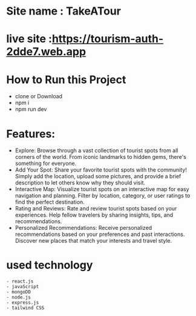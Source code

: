 # Site name : TakeATour

# live site :https://tourism-auth-2dde7.web.app

# How to Run this Project

- clone or Download
- npm i
- npm run dev

# Features:

- Explore: Browse through a vast collection of tourist spots from all corners of the world. From iconic landmarks to hidden gems, there's something for everyone.
- Add Your Spot: Share your favorite tourist spots with the community! Simply add the location, upload some pictures, and provide a brief description to let others know why they should visit.
- Interactive Map: Visualize tourist spots on an interactive map for easy navigation and planning. Filter by location, category, or user ratings to find the perfect destination.
- Rating and Reviews: Rate and review tourist spots based on your experiences. Help fellow travelers by sharing insights, tips, and recommendations.
- Personalized Recommendations: Receive personalized recommendations based on your preferences and past interactions. Discover new places that match your interests and travel style.

 # used technology
    - react.js
    - javaScript
    - mongoDD
    - node.js
    - express.js
    - tailwind CSS

